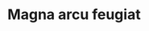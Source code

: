 ---
layout: page
title: Magna arcu feugiat
image: images/pic01.jpg
style: wrapper spotlight style1
id: one
tagline: Lorem ipsum dolor sit amet, etiam lorem adipiscing elit. Cras turpis ante, nullam sit amet turpis non, sollicitudin posuere urna. Mauris id tellus arcu. Nunc vehicula id nulla dignissim dapibus. Nullam ultrices, neque et faucibus viverra, ex nulla cursus.
category: blog
---